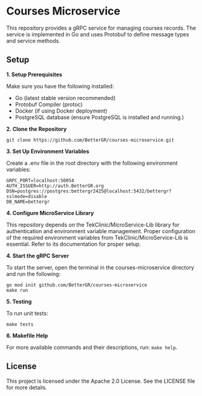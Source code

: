 # Courses Microservice
This repository provides a gRPC service for managing courses records. The service is implemented in Go and uses Protobuf to define message types and service methods.

## **Setup**

**1. Setup Prerequisites**

Make sure you have the following installed:

- Go (latest stable version recommended)
- Protobuf Compiler (protoc)
- Docker (if using Docker deployment)
- PostgreSQL database (ensure PostgreSQL is installed and running.)

**2. Clone the Repository**

    git clone https://github.com/BetterGR/courses-microservice.git

**3. Set Up Environment Variables**

Create a .env file in the root directory with the following environment variables:

    GRPC_PORT=localhost:50054  
    AUTH_ISSUER=http://auth.BetterGR.org  
    DSN=postgres://postgres:bettergr2425@localhost:5432/bettergr?sslmode=disable  
    DB_NAME=bettergr  

**4. Configure MicroService Library**

This repository depends on the TekClinic/MicroService-Lib library for authentication and environment variable management. Proper configuration of the required environment variables from TekClinic/MicroService-Lib is essential. Refer to its documentation for proper setup.

**4. Start the gRPC Server**

To start the server, open the terminal in the courses-microservice directory and run the following:

    go mod init github.com/BetterGR/courses-microservice
    make run

**5. Testing**

To run unit tests:

    make tests

**6. Makefile Help**

For more available commands and their descriptions, run: `make help`.

## **License**

This project is licensed under the Apache 2.0 License. See the LICENSE file for more details.